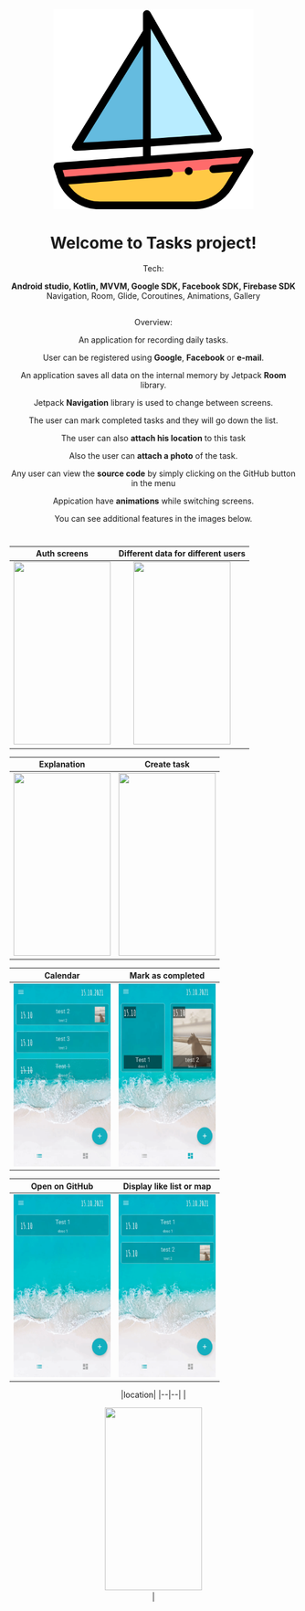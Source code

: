 
<div align="center">
<img src="https://github.com/PavelMaltsev20/Tasks_Android/blob/master/documentation/app_icon.png?raw=true" width="350" height="350">
<div>
  
# Welcome to Tasks project!

Tech:
  
**Android studio, Kotlin, MVVM, Google SDK, Facebook SDK, Firebase SDK**  Navigation, Room, Glide, Coroutines, Animations, Gallery
##
  
Overview: 
  
An application for recording daily tasks.

User can be registered using **Google**, **Facebook** or **e-mail**.

An application saves all data on the internal memory by Jetpack **Room** library.

Jetpack **Navigation** library is used to change between screens.

The user can mark completed tasks and they will go down the list.

The user can also **attach his location** to this task

Also the user can **attach a photo** of the task.

Any user can view the **source code** by simply clicking on the GitHub button in the menu

Appication have **animations** while switching screens.

You can see additional features in the images below. 

#

|Auth screens| Different data for different users|
|--|--|
|<div align="center"><img src="https://github.com/PavelMaltsev20/Tasks_Android/blob/master/documentation/auth.gif?raw=true" width="170" height="320"> </div>| <div align="center"><img src="https://github.com/PavelMaltsev20/Tasks_Android/blob/master/documentation/diff_data.gif?raw=true" width="170" height="320"></div> 




|Explanation| Create task|
|--|--|
|<div align="center"><img src="https://github.com/PavelMaltsev20/Tasks_Android/blob/master/documentation/expl.gif?raw=true" width="170" height="320"> </div>| <div align="center"><img src="https://github.com/PavelMaltsev20/Tasks_Android/blob/master/documentation/create.gif?raw=true" width="170" height="320"></div>  |




|Calendar| Mark as completed|
|--|--|
|<div align="center"><img src="https://github.com/PavelMaltsev20/Tasks_Android/blob/master/documentation/calendar.gif?raw=true" width="170" height="320"> </div>| <div align="center"><img src="https://github.com/PavelMaltsev20/Tasks_Android/blob/master/documentation/completed.gif?raw=true" width="170" height="320"></div>  |




|Open on GitHub| Display like list or map|
|--|--|
|<div align="center"><img src="https://github.com/PavelMaltsev20/Tasks_Android/blob/master/documentation/github.gif?raw=true" width="170" height="320"> </div>| <div align="center"><img src="https://github.com/PavelMaltsev20/Tasks_Android/blob/master/documentation/list_map.gif?raw=true" width="170" height="320"></div>  | |


|location|
|--|--|
|<div align="center"><img src="https://github.com/PavelMaltsev20/Tasks_Android/blob/master/documentation/location.gif?raw=true" width="170" height="320"> </div>| <div align="center">
